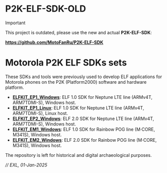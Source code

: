 P2K-ELF-SDK-OLD
===============

> [!IMPORTANT]
> This project is outdated, please use the new and actual **P2K-ELF-SDK**:
>
> **https://github.com/MotoFanRu/P2K-ELF-SDK**

# Motorola P2K ELF SDKs sets

These SDKs and tools were previously used to develop ELF applications for Motorola phones on the P2K (Platform2000) software and hardware platform.

* **[ELFKIT_EP1_Windows](ELFKIT_EP1_Windows)**: ELF 1.0 SDK for Neptune LTE line (ARMv4T, ARM7TDMI-S), Windows host.
* **[ELFKIT_EP1_Linux](ELFKIT_EP1_Linux)**: ELF 1.0 SDK for Neptune LTE line (ARMv4T, ARM7TDMI-S), Linux host.
* **[ELFKIT_EP2_Windows](ELFKIT_EP2_Windows)**: ELF 2.0 SDK for Neptune LTE line (ARMv4T, ARM7TDMI-S), Windows host.
* **[ELFKIT_EM1_Windows](ELFKIT_EM1_Windows)**: ELF 1.0 SDK for Rainbow POG line (M·CORE, M341S), Windows host.
* **[ELFKIT_EM2_Windows](ELFKIT_EM2_Windows)**: ELF 2.0 SDK for Rainbow POG line (M·CORE, M341S), Windows host.

The repository is left for historical and digital archaeological purposes.

*// EXL, 01-Jan-2025*
